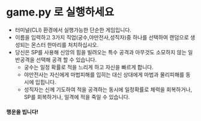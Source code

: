 # game.py 로 실행하세요

* 터미널(CLI) 환경에서 실행가능한 단순한 게임입니다.
* 이름을 입력하고 3가지 직업(궁수,야만전사,성직자)중 하나를 선택하여 랜덤으로 생성되는 몬스터 한마리를 처치하십시오.
* 당신은 SP를 사용해 신앙의 힘을 빌려오는 특수 공격과 아무것도 소모하지 않는 일반공격을 선택해 공격 할 수 있습니다.
  * 궁수는 일정 확률로 적을 느리게 하고 자신을 빠르게 합니다.
  * 야만전사는 자신에게 마법피해를 입히는 대신 상대에게 마법과 물리피해를 동시에 입힙니다.
  * 성직자는 신께 기도하여 적을 공격하는 동시에 일정확률로 체력을 회복하거나, SP를 회복하거나, 일격에 적을 죽일 수 있습니다.
  
#### 행운을 빕니다!
